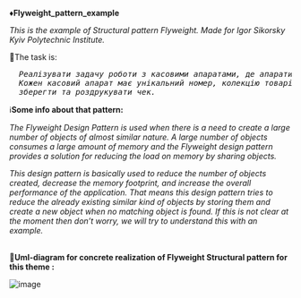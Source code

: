 ♦️<b>Flyweight_pattern_example</b>

<i>This is the example of Structural pattern Flyweight. Made for Igor Sikorsky Kyiv Polytechnic Institute.</i>

🎯The task is:

<i>
<pre>
  Реалізувати задачу роботи з касовими апаратами, де апарати можуть бути різних виробників. 
  Кожен касовий апарат має унікальний номер, колекцію товарів та можливість додати товар, 
  зберегти та роздрукувати чек.
</pre>
</i>

ℹ️<b>Some info about that pattern:</b>

<i>
The Flyweight Design Pattern is used when there is a need to create a large number of objects of almost similar nature. 
A large number of objects consumes a large amount of memory and the Flyweight design pattern provides a solution for reducing the load on memory by sharing objects.

This design pattern is basically used to reduce the number of objects created, decrease the memory footprint, and increase the overall performance of the application. 
That means this design pattern tries to reduce the already existing similar kind of objects by storing them and create a new object when no matching object is found. 
If this is not clear at the moment then don’t worry, we will try to understand this with an example.
</i>

<br/>📶<b>Uml-diagram for concrete realization of Flyweight Structural pattern for this theme :</b><br/>

![image](https://user-images.githubusercontent.com/71894616/172372892-cfed6702-7939-4d9c-a893-28d6bc152d07.png)
